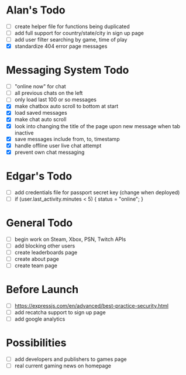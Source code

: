 # Alan's Todo
- [ ] create helper file for functions being duplicated
- [ ] add full support for country/state/city in sign up page
- [ ] add user filter searching by game, time of play
- [X] standardize 404 error page messages

# Messaging System Todo
- [ ] "online now" for chat
- [ ] all previous chats on the left
- [ ] only load last 100 or so messages
- [X] make chatbox auto scroll to bottom at start
- [X] load saved messages
- [X] make chat auto scroll
- [X] look into changing the title of the page upon new message when tab inactive
- [X] save messages include from, to, timestamp
- [X] handle offline user live chat attempt
- [X] prevent own chat messaging

# Edgar's Todo
- [ ] add credentials file for passport secret key (change when deployed)
- [ ] if (user.last_activity.minutes < 5) { status = "online"; }

# General Todo
- [ ] begin work on Steam, Xbox, PSN, Twitch APIs
- [ ] add blocking other users
- [ ] create leaderboards page
- [ ] create about page
- [ ] create team page

# Before Launch
- [ ] https://expressjs.com/en/advanced/best-practice-security.html
- [ ] add recatcha support to sign up page
- [ ] add google analytics

# Possibilities
- [ ] add developers and publishers to games page
- [ ] real current gaming news on homepage
